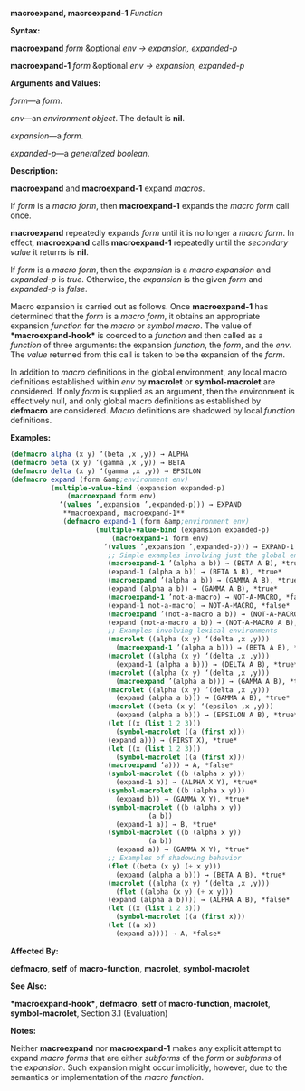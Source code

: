 **macroexpand, macroexpand-1** *Function* 



**Syntax:** 



**macroexpand** *form* &amp;optional *env → expansion, expanded-p* 



**macroexpand-1** *form* &amp;optional *env → expansion, expanded-p* 



**Arguments and Values:** 



*form*—a *form*. 



*env*—an *environment object*. The default is **nil**. 



*expansion*—a *form*. 



*expanded-p*—a *generalized boolean*. 



**Description:** 



**macroexpand** and **macroexpand-1** expand *macros*. 



If *form* is a *macro form*, then **macroexpand-1** expands the *macro form* call once. 



**macroexpand** repeatedly expands *form* until it is no longer a *macro form*. In effect, **macroexpand** calls **macroexpand-1** repeatedly until the *secondary value* it returns is **nil**. 



If *form* is a *macro form*, then the *expansion* is a *macro expansion* and *expanded-p* is *true*. Otherwise, the *expansion* is the given *form* and *expanded-p* is *false*. 



Macro expansion is carried out as follows. Once **macroexpand-1** has determined that the *form* is a *macro form*, it obtains an appropriate expansion *function* for the *macro* or *symbol macro*. The value of **\*macroexpand-hook\*** is coerced to a *function* and then called as a *function* of three arguments: the expansion *function*, the *form*, and the *env*. The *value* returned from this call is taken to be the expansion of the *form*. 



In addition to *macro* definitions in the global environment, any local macro definitions established within *env* by **macrolet** or **symbol-macrolet** are considered. If only *form* is supplied as an argument, then the environment is effectively null, and only global macro definitions as established by **defmacro** are considered. *Macro* definitions are shadowed by local *function* definitions. 



**Examples:**
```lisp
(defmacro alpha (x y) ‘(beta ,x ,y)) → ALPHA 
(defmacro beta (x y) ‘(gamma ,x ,y)) → BETA 
(defmacro delta (x y) ‘(gamma ,x ,y)) → EPSILON 
(defmacro expand (form &amp;environment env) 
		  (multiple-value-bind (expansion expanded-p) 
		      (macroexpand form env) 
		    ‘(values ’,expansion ’,expanded-p))) → EXPAND  
		     **macroexpand, macroexpand-1** 
		     (defmacro expand-1 (form &amp;environment env) 
					 (multiple-value-bind (expansion expanded-p) 
					     (macroexpand-1 form env) 
					   ‘(values ’,expansion ’,expanded-p))) → EXPAND-1 
					    ;; Simple examples involving just the global environment 
					    (macroexpand-1 ’(alpha a b)) → (BETA A B), *true* 
					    (expand-1 (alpha a b)) → (BETA A B), *true* 
					    (macroexpand ’(alpha a b)) → (GAMMA A B), *true* 
					    (expand (alpha a b)) → (GAMMA A B), *true* 
					    (macroexpand-1 ’not-a-macro) → NOT-A-MACRO, *false* 
					    (expand-1 not-a-macro) → NOT-A-MACRO, *false* 
					    (macroexpand ’(not-a-macro a b)) → (NOT-A-MACRO A B), *false* 
					    (expand (not-a-macro a b)) → (NOT-A-MACRO A B), *false* 
					    ;; Examples involving lexical environments 
					    (macrolet ((alpha (x y) ‘(delta ,x ,y))) 
					      (macroexpand-1 ’(alpha a b))) → (BETA A B), *true* 
					    (macrolet ((alpha (x y) ‘(delta ,x ,y))) 
					      (expand-1 (alpha a b))) → (DELTA A B), *true* 
					    (macrolet ((alpha (x y) ‘(delta ,x ,y))) 
					      (macroexpand ’(alpha a b))) → (GAMMA A B), *true* 
					    (macrolet ((alpha (x y) ‘(delta ,x ,y))) 
					      (expand (alpha a b))) → (GAMMA A B), *true* 
					    (macrolet ((beta (x y) ‘(epsilon ,x ,y))) 
					      (expand (alpha a b))) → (EPSILON A B), *true* 
					    (let ((x (list 1 2 3))) 
					      (symbol-macrolet ((a (first x))) 
						(expand a))) → (FIRST X), *true* 
					    (let ((x (list 1 2 3))) 
					      (symbol-macrolet ((a (first x))) 
						(macroexpand ’a))) → A, *false* 
					    (symbol-macrolet ((b (alpha x y))) 
					      (expand-1 b)) → (ALPHA X Y), *true* 
					    (symbol-macrolet ((b (alpha x y))) 
					      (expand b)) → (GAMMA X Y), *true* 
					    (symbol-macrolet ((b (alpha x y)) 
							      (a b)) 
					      (expand-1 a)) → B, *true* 
					    (symbol-macrolet ((b (alpha x y)) 
							      (a b)) 
					      (expand a)) → (GAMMA X Y), *true*  
					    ;; Examples of shadowing behavior 
					    (flet ((beta (x y) (+ x y))) 
					      (expand (alpha a b))) → (BETA A B), *true* 
					    (macrolet ((alpha (x y) ‘(delta ,x ,y))) 
					      (flet ((alpha (x y) (+ x y))) 
						(expand (alpha a b)))) → (ALPHA A B), *false* 
					    (let ((x (list 1 2 3))) 
					      (symbol-macrolet ((a (first x))) 
						(let ((a x)) 
						  (expand a)))) → A, *false* 
```
**Affected By:** 



**defmacro**, **setf** of **macro-function**, **macrolet**, **symbol-macrolet** 



**See Also:** 



**\*macroexpand-hook\***, **defmacro**, **setf** of **macro-function**, **macrolet**, **symbol-macrolet**, Section 3.1 (Evaluation) 



**Notes:** 



Neither **macroexpand** nor **macroexpand-1** makes any explicit attempt to expand *macro forms* that are either *subforms* of the *form* or *subforms* of the *expansion*. Such expansion might occur implicitly, however, due to the semantics or implementation of the *macro function*. 



